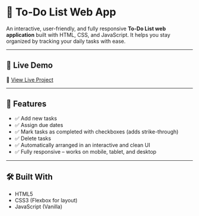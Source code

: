 # 📝 To-Do List Web App

An interactive, user-friendly, and fully responsive **To-Do List web application** built with HTML, CSS, and JavaScript. It helps you stay organized by tracking your daily tasks with ease.

---

## 🚀 Live Demo

🔗 [View Live Project]( https://aldojason.github.io/Todolist/)  

---

## 🔧 Features

- ✅ Add new tasks
- ✅ Assign due dates
- ✅ Mark tasks as completed with checkboxes (adds strike-through)
- ✅ Delete tasks
- ✅ Automatically arranged in an interactive and clean UI
- ✅ Fully responsive – works on mobile, tablet, and desktop

---

## 🛠️ Built With

- HTML5
- CSS3 (Flexbox for layout)
- JavaScript (Vanilla)
